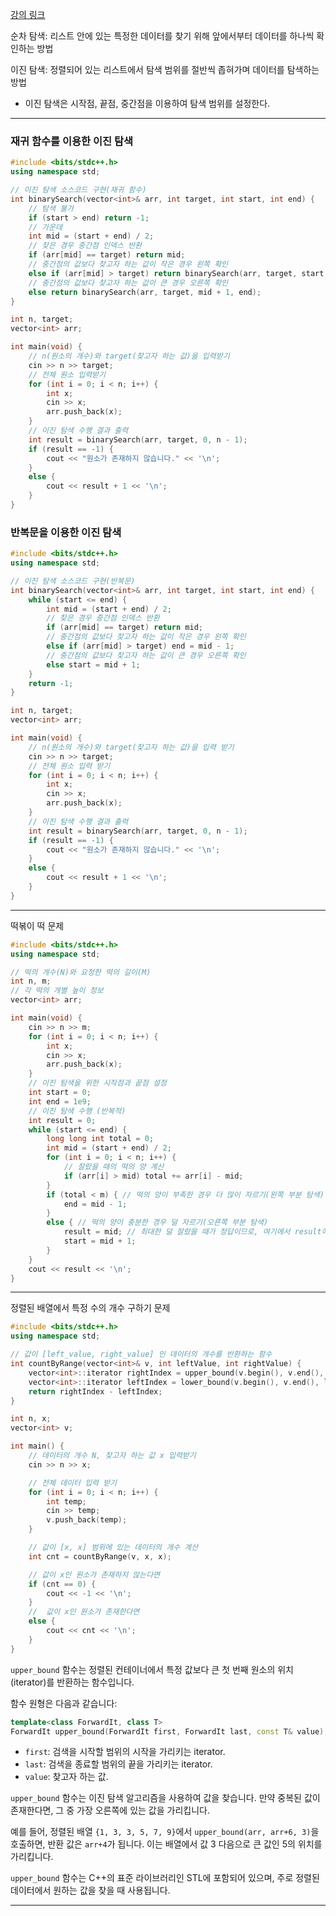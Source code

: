 [강의 링크](https://youtu.be/94RC-DsGMLo?si=n2BC46o7JvmWYiqK)

순차 탐색: 리스트 안에 있는 특정한 데이터를 찾기 위해 앞에서부터 데이터를 하나씩 확인하는 방법

이진 탐색: 정렬되어 있는 리스트에서 탐색 범위를 절반씩 좁혀가며 데이터를 탐색하는 방법
- 이진 탐색은 시작점, 끝점, 중간점을 이용하여 탐색 범위를 설정한다.

---
### 재귀 함수를 이용한 이진 탐색

```cpp
#include <bits/stdc++.h>
using namespace std;

// 이진 탐색 소스코드 구현(재귀 함수)
int binarySearch(vector<int>& arr, int target, int start, int end) {
	// 탐색 불가
    if (start > end) return -1;
    // 가운데
    int mid = (start + end) / 2;
    // 찾은 경우 중간점 인덱스 반환
    if (arr[mid] == target) return mid;
    // 중간점의 값보다 찾고자 하는 값이 작은 경우 왼쪽 확인
    else if (arr[mid] > target) return binarySearch(arr, target, start, mid - 1);
    // 중간점의 값보다 찾고자 하는 값이 큰 경우 오른쪽 확인
    else return binarySearch(arr, target, mid + 1, end);
}

int n, target;
vector<int> arr;

int main(void) {
    // n(원소의 개수)와 target(찾고자 하는 값)을 입력받기 
    cin >> n >> target;
    // 전체 원소 입력받기 
    for (int i = 0; i < n; i++) {
        int x;
        cin >> x;
        arr.push_back(x);
    }
    // 이진 탐색 수행 결과 출력 
    int result = binarySearch(arr, target, 0, n - 1);
    if (result == -1) {
        cout << "원소가 존재하지 않습니다." << '\n';
    }
    else {
        cout << result + 1 << '\n';
    }
}
```

### 반복문을 이용한 이진 탐색

```cpp
#include <bits/stdc++.h>
using namespace std;

// 이진 탐색 소스코드 구현(반복문)
int binarySearch(vector<int>& arr, int target, int start, int end) {
    while (start <= end) {
        int mid = (start + end) / 2;
        // 찾은 경우 중간점 인덱스 반환
        if (arr[mid] == target) return mid;
        // 중간점의 값보다 찾고자 하는 값이 작은 경우 왼쪽 확인
        else if (arr[mid] > target) end = mid - 1;
        // 중간점의 값보다 찾고자 하는 값이 큰 경우 오른쪽 확인
        else start = mid + 1; 
    }
    return -1;
}

int n, target;
vector<int> arr;

int main(void) {
    // n(원소의 개수)와 target(찾고자 하는 값)을 입력 받기 
    cin >> n >> target;
    // 전체 원소 입력 받기 
    for (int i = 0; i < n; i++) {
        int x;
        cin >> x;
        arr.push_back(x);
    }
    // 이진 탐색 수행 결과 출력 
    int result = binarySearch(arr, target, 0, n - 1);
    if (result == -1) {
        cout << "원소가 존재하지 않습니다." << '\n';
    }
    else {
        cout << result + 1 << '\n';
    }
}
```

---

떡볶이 떡 문제

```cpp
#include <bits/stdc++.h>
using namespace std;

// 떡의 개수(N)와 요청한 떡의 길이(M)
int n, m;
// 각 떡의 개별 높이 정보 
vector<int> arr;

int main(void) {
    cin >> n >> m;
    for (int i = 0; i < n; i++) {
        int x;
        cin >> x;
        arr.push_back(x);
    }
    // 이진 탐색을 위한 시작점과 끝점 설정
    int start = 0;
    int end = 1e9;
    // 이진 탐색 수행 (반복적) 
    int result = 0; 
    while (start <= end) {
        long long int total = 0;
        int mid = (start + end) / 2;
        for (int i = 0; i < n; i++) {
            // 잘랐을 때의 떡의 양 계산
            if (arr[i] > mid) total += arr[i] - mid; 
        }
        if (total < m) { // 떡의 양이 부족한 경우 더 많이 자르기(왼쪽 부분 탐색)
            end = mid - 1;
        }
        else { // 떡의 양이 충분한 경우 덜 자르기(오른쪽 부분 탐색)
            result = mid; // 최대한 덜 잘랐을 때가 정답이므로, 여기에서 result에 기록 
            start = mid + 1;
        }
    }
    cout << result << '\n';
}
```

---

정렬된 배열에서 특정 수의 개수 구하기 문제

```cpp
#include <bits/stdc++.h>
using namespace std;

// 값이 [left_value, right_value] 인 데이터의 개수를 반환하는 함수
int countByRange(vector<int>& v, int leftValue, int rightValue) {
    vector<int>::iterator rightIndex = upper_bound(v.begin(), v.end(), rightValue);
    vector<int>::iterator leftIndex = lower_bound(v.begin(), v.end(), leftValue);
    return rightIndex - leftIndex;
}

int n, x;
vector<int> v;

int main() {
    // 데이터의 개수 N, 찾고자 하는 값 x 입력받기
    cin >> n >> x;

    // 전체 데이터 입력 받기
    for (int i = 0; i < n; i++) {
        int temp;
        cin >> temp;
        v.push_back(temp);
    }

    // 값이 [x, x] 범위에 있는 데이터의 개수 계산
    int cnt = countByRange(v, x, x);

    // 값이 x인 원소가 존재하지 않는다면
    if (cnt == 0) {
        cout << -1 << '\n';
    }
    //  값이 x인 원소가 존재한다면
    else {
        cout << cnt << '\n';
    }
}
```

`upper_bound` 함수는 정렬된 컨테이너에서 특정 값보다 큰 첫 번째 원소의 위치(iterator)를 반환하는 함수입니다. 

함수 원형은 다음과 같습니다:

```cpp
template<class ForwardIt, class T>
ForwardIt upper_bound(ForwardIt first, ForwardIt last, const T& value);
```

- `first`: 검색을 시작할 범위의 시작을 가리키는 iterator.
- `last`: 검색을 종료할 범위의 끝을 가리키는 iterator.
- `value`: 찾고자 하는 값.

`upper_bound` 함수는 이진 탐색 알고리즘을 사용하여 값을 찾습니다. 만약 중복된 값이 존재한다면, 그 중 가장 오른쪽에 있는 값을 가리킵니다.

예를 들어, 정렬된 배열 `{1, 3, 3, 5, 7, 9}`에서 `upper_bound(arr, arr+6, 3)`을 호출하면, 반환 값은 `arr+4`가 됩니다. 이는 배열에서 값 3 다음으로 큰 값인 5의 위치를 가리킵니다.

`upper_bound` 함수는 C++의 표준 라이브러리인 STL에 포함되어 있으며, 주로 정렬된 데이터에서 원하는 값을 찾을 때 사용됩니다.

---
